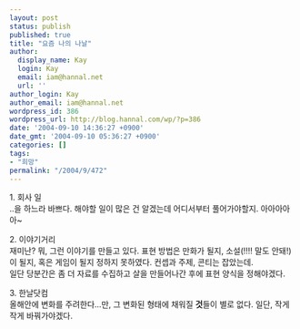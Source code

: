 ```yaml
---
layout: post
status: publish
published: true
title: "요즘 나의 나날"
author:
  display_name: Kay
  login: Kay
  email: iam@hannal.net
  url: ''
author_login: Kay
author_email: iam@hannal.net
wordpress_id: 386
wordpress_url: http://blog.hannal.com/wp/?p=386
date: '2004-09-10 14:36:27 +0900'
date_gmt: '2004-09-10 05:36:27 +0900'
categories: []
tags:
- "희망"
permalink: "/2004/9/472"
---
```

<p>1. 회사 일<br />
..을 하느라 바쁘다. 해야할 일이 많은 건 알겠는데 어디서부터 풀어가야할지. 아아아아아~</p>
<p>2. 이야기거리<br />
재미난? 뭐, 그런 이야기를 만들고 있다. 표현 방법은 만화가 될지, 소설(!!!! 말도 안돼!)이 될지, 혹은 게임이 될지 정하지 못하였다. 컨셉과 주제, 콘티는 잡았는데.<br />
일단 당분간은 좀 더 자료를 수집하고 살을 만들어나간 후에 표현 양식을 정해야겠다.</p>
<p>3. 한날닷컴<br />
올해안에 변화를 주려한다...만, 그 변화된 형태에 채워질 <b>것</b>들이 별로 없다. 일단, 작게 작게 바꿔가야겠다.</p>

